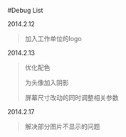 #Debug List


2014.2.12
>加入工作单位的logo

2014.2.13
>优化配色
>
>为头像加入阴影
>
>屏幕尺寸改动的同时调整相关参数

2014.2.17
>解决部分图片不显示的问题